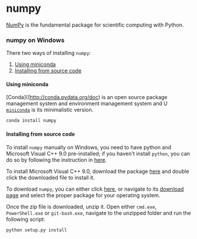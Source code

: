 numpy
=====
[NumPy](http://www.numpy.org) is the fundamental package for scientific computing with Python.

### numpy on Windows
There two ways of installing `numpy`:

1. [Using miniconda](#using-miniconda)
2. [Installing from source code](#installing-from-source-code)

#### Using miniconda
[Conda]((http://conda.pydata.org/doc) is an open source package management system and environment management system and U [`miniconda`](http://conda.pydata.org/miniconda.html) is its minimalistic version.

```sh
conda install numpy
```

#### Installing from source code
To install `numpy` manually on Windows, you need to have python and Microsoft Visual C++ 9.0 pre-installed; if you haven't install `python`, you can do so by following the instruction in [here](https://github.com/ctrl-alt-del/devenv/tree/master/language/python).

To install Microsoft Visual C++ 9.0, download the package [here](http://aka.ms/vcpython27) and double click the downloaded file to install it.

To download `numpy`, you can either click  [here](http://sourceforge.net/projects/numpy/files/NumPy/1.10.2/numpy-1.10.2.zip/download), or navigate to its [download page](http://www.scipy.org/scipylib/download.html) and select the proper package for your operating system.

Once the zip file is downloaded, unzip it.  Open either `cmd.exe`, `PowerShell.exe` or `git-bash.exe`, navigate to the unzipped folder and run the following script:
```sh
python setup.py install
```
